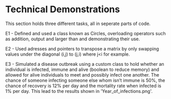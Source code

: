 # Technical Demonstrations

This section holds three different tasks, all in seperate parts of code.

E1 - Defined and used a class known as Circles, overloading operators such as addition, output and larger than and demonstrating their use.

E2 - Used adresses and pointers to transpose a matrix by only swapping values under the diagonal (i,j) to (j,i) where j<i for example.

E3 - Simulated a disease outbreak using a custom class to hold whether an individual is infected, immune and alive (boolean to reduce memory) and allowed for alive individuals to meet and possibly infect one another.
The chance of someone infecting someone else whom isn’t immune is 50%, the chance of recovery is 12% per day and the mortality rate when infected is 1% per day. This lead to the results shown in 'Year_of_infections.png'.
